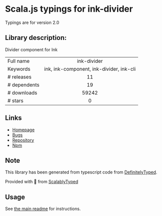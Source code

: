 
# Scala.js typings for ink-divider

Typings are for version 2.0

## Library description:
Divider component for Ink

|                    |                 |
| ------------------ | :-------------: |
| Full name          | ink-divider |
| Keywords           | ink, ink-component, ink-divider, ink-cli |
| # releases         | 11 |
| # dependents       | 19 |
| # downloads        | 59242 |
| # stars            | 0 |

## Links
- [Homepage](https://github.com/juresotosek/ink-divider#readme)
- [Bugs](https://github.com/juresotosek/ink-divider/issues)
- [Repository](https://github.com/juresotosek/ink-divider)
- [Npm](https://www.npmjs.com/package/ink-divider)
    


## Note
This library has been generated from typescript code from [DefinitelyTyped](https://definitelytyped.org).

Provided with :purple_heart: from [ScalablyTyped](https://github.com/oyvindberg/ScalablyTyped)

## Usage
See [the main readme](../../readme.md) for instructions.


